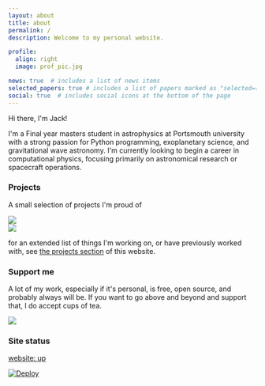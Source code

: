 ```yaml
---
layout: about
title: about
permalink: /
description: Welcome to my personal website.

profile:
  align: right
  image: prof_pic.jpg

news: true  # includes a list of news items
selected_papers: true # includes a list of papers marked as "selected={true}"
social: true  # includes social icons at the bottom of the page
---
```


Hi there, I'm Jack!

I'm a Final year masters student in astrophysics at Portsmouth university with a strong passion for Python programming, exoplanetary science, and gravitational wave astronomy. I'm currently looking to begin a career in computational physics, focusing primarily on astronomical research or spacecraft operations.

### Projects

A small selection of projects I'm proud of

<div width="90%">
  <a href="https://github.com/Skiylia-Lang/Verboscript">
    <img align="center" src="https://github-readme-stats.vercel.app/api/pin/?username=Skiylia-Lang&repo=Verboscript&theme=algolia&border_radius=20)"/>
  </a>
</div>

<div width="90%">
  <a href="https://github.com/Skiylia-Lang/PySkiylia">
    <img align="center" src="https://github-readme-stats.vercel.app/api/pin/?username=Skiylia-Lang&repo=PySkiylia&theme=algolia&border_radius=20"/>
  </a>
</div>

for an extended list of things I'm working on, or have previously worked with, see <a href="sk1y101.github.io/projects">the projects section</a> of this website.

### Support me

A lot of my work, especially if it's personal, is free, open source, and probably always will be. If you want to go above and beyond and support that, I do accept cups of tea.

<a href="https://www.buymeacoffee.com/lloydwaltersj">
  <img src="https://img.buymeacoffee.com/button-api/?text=Buy me a tea&emoji=&slug=lloydwaltersj&button_colour=B3FFFF&font_colour=000000&font_family=Cookie&outline_colour=000000&coffee_colour=c58e4c">
</a>

### Site status

[website: up](https://img.shields.io/website?url=https%3A%2F%2Fsk1y101.github.io)

[![Deploy](https://github.com/SK1Y101/sk1y101.github.io/actions/workflows/deploy.yml/badge.svg)](https://github.com/SK1Y101/sk1y101.github.io/actions/workflows/deploy.yml)

